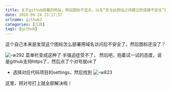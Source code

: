 ```yaml
---
title: 关于github部署的网站，网站图标不显示，以及“您与此网站之间建立的连接不安全”的解决方案
date: 2018-09-24 23:17:57
urlname: github2
categories: [工具]
tags: [github]
---
```

这个自己本来是发现这个图标怎么部署用域名访问后不安全了，然后图标还没了？

<!--more-->
![-w292](http://ws3.sinaimg.cn/large/006tNbRwly1fwkgv4sftjj30g803igm1.jpg)
菜单栏变成这种了
半强迫症受不了，
然后吧，抱着试一试的态度，说是github支持https了，然后点了个对号就ok了
* 选择对应代码项目的settings，然后找到
![-w823](http://ws4.sinaimg.cn/large/006tNbRwly1fwkgv6en79j319q0xw7e1.jpg)

这里，把对号打上就全部解决啦！
